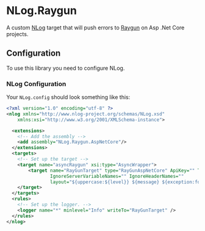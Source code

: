 NLog.Raygun
===========

A custom [NLog] target that will push errors to [Raygun] on Asp .Net Core projects.

[NLog]: http://nlog-project.org/
[Raygun]: https://raygun.com/

## Configuration

To use this library you need to configure NLog.

### NLog Configuration

Your `NLog.config` should look something like this:

```xml
<?xml version="1.0" encoding="utf-8" ?>
<nlog xmlns="http://www.nlog-project.org/schemas/NLog.xsd"
    xmlns:xsi="http://www.w3.org/2001/XMLSchema-instance">

  <extensions>
    <!-- Add the assembly -->
    <add assembly="NLog.Raygun.AspNetCore"/>
  </extensions>
  <targets>
    <!-- Set up the target -->
    <target name="asyncRaygun" xsi:type="AsyncWrapper">
		<target name="RayGunTarget" type="RayGunAspNetCore" ApiKey="" Tags="" IgnoreFormFieldNames="" IgnoreCookieNames=""
				IgnoreServerVariableNames="" IgnoreHeaderNames=""
				layout="${uppercase:${level}} ${message} ${exception:format=ToString,StackTrace}${newline}"/>
	</target>
  </targets>
  <rules>
    <!-- Set up the logger. -->
    <logger name="*" minlevel="Info" writeTo="RayGunTarget" />
  </rules>
</nlog>
```
